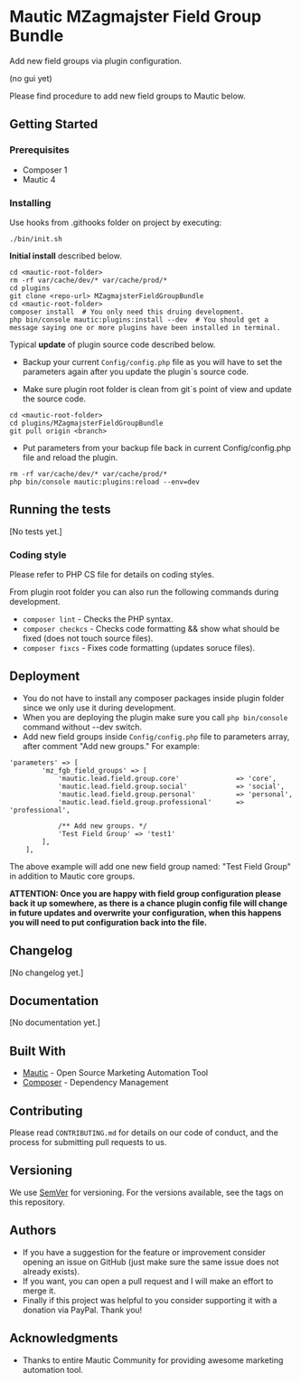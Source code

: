 # Mautic MZagmajster Field Group Bundle

Add new field groups via plugin configuration.

(no gui yet)

Please find procedure to add new field groups to Mautic below.

## Getting Started

### Prerequisites

* Composer 1
* Mautic 4


### Installing

Use hooks from .githooks folder on project by executing:

```
./bin/init.sh
```

**Initial install** described below.

```
cd <mautic-root-folder>
rm -rf var/cache/dev/* var/cache/prod/*
cd plugins
git clone <repo-url> MZagmajsterFieldGroupBundle
cd <mautic-root-folder>
composer install  # You only need this druing development.
php bin/console mautic:plugins:install --dev  # You should get a message saying one or more plugins have been installed in terminal.
```

Typical **update** of plugin source code described below.

* Backup your current ```Config/config.php``` file as you will have to set the parameters again after you update the plugin´s source code.

* Make sure plugin root folder is clean from git´s point of view and update the source code.

```
cd <mautic-root-folder>
cd plugins/MZagmajsterFieldGroupBundle
git pull origin <branch>
```

* Put parameters from your backup file back in current Config/config.php file and reload the plugin.

```
rm -rf var/cache/dev/* var/cache/prod/*
php bin/console mautic:plugins:reload --env=dev
```

## Running the tests

[No tests yet.]

### Coding style

Please refer to PHP CS file for details on coding styles.

From plugin root folder you can also run the following commands during development.

* ```composer lint``` - Checks the PHP syntax.
* ```composer checkcs``` - Checks code formatting && show what should be fixed (does not touch source files).
* ```composer fixcs``` - Fixes code formatting (updates soruce files).

## Deployment

* You do not have to install any composer packages inside plugin folder since we only use it during development.
* When you are deploying the plugin make sure you call ```php bin/console``` command without --dev switch.
* Add new field groups inside ```Config/config.php``` file to parameters array, after comment "Add new groups." For example:

```
'parameters' => [
        'mz_fgb_field_groups' => [
            'mautic.lead.field.group.core'              => 'core',
            'mautic.lead.field.group.social'            => 'social',
            'mautic.lead.field.group.personal'          => 'personal',
            'mautic.lead.field.group.professional'      => 'professional',

            /** Add new groups. */
            'Test Field Group' => 'test1'
        ],
    ],
```

The above example will add one new field group named: "Test Field Group" in addition to Mautic core groups.

**ATTENTION: Once you are happy with field group configuration please back it up somewhere, as there is a chance plugin config file will change in future updates and overwrite your configuration, when this happens you will need to put configuration back into the file.**

## Changelog

[No changelog yet.]

## Documentation

[No documentation yet.]

## Built With

* [Mautic](https://github.com/mautic/) - Open Source Marketing Automation Tool
* [Composer](https://getcomposer.org/) - Dependency Management

## Contributing

Please read ```CONTRIBUTING.md``` for details on our code of conduct, and the process for submitting pull requests to us.

## Versioning

We use [SemVer](http://semver.org/) for versioning. For the versions available, see the tags on this repository. 

## Authors

- If you have a suggestion for the feature or improvement consider opening an issue on GitHub (just make sure the same issue does not already exists).
- If you want, you can open a pull request and I will make an effort to merge it.
- Finally if this project was helpful to you consider supporting it with a donation via PayPal. Thank you!


## Acknowledgments

* Thanks to entire Mautic Community for providing awesome marketing automation tool.




